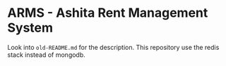 # ARMS - Ashita Rent Management System

Look into `old-README.md` for the description. This repository use the redis stack instead of mongodb.
